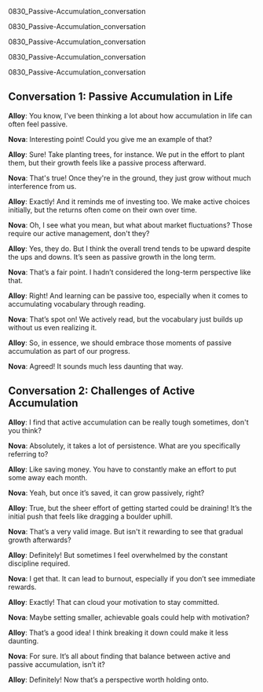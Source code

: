 
0830_Passive-Accumulation_conversation


0830_Passive-Accumulation_conversation


0830_Passive-Accumulation_conversation


0830_Passive-Accumulation_conversation


0830_Passive-Accumulation_conversation


## Conversation 1: Passive Accumulation in Life

**Alloy**: You know, I’ve been thinking a lot about how accumulation in life can often feel passive.

**Nova**: Interesting point! Could you give me an example of that?

**Alloy**: Sure! Take planting trees, for instance. We put in the effort to plant them, but their growth feels like a passive process afterward.

**Nova**: That's true! Once they're in the ground, they just grow without much interference from us.

**Alloy**: Exactly! And it reminds me of investing too. We make active choices initially, but the returns often come on their own over time.

**Nova**: Oh, I see what you mean, but what about market fluctuations? Those require our active management, don't they?

**Alloy**: Yes, they do. But I think the overall trend tends to be upward despite the ups and downs. It’s seen as passive growth in the long term.

**Nova**: That’s a fair point. I hadn’t considered the long-term perspective like that.

**Alloy**: Right! And learning can be passive too, especially when it comes to accumulating vocabulary through reading.

**Nova**: That’s spot on! We actively read, but the vocabulary just builds up without us even realizing it.

**Alloy**: So, in essence, we should embrace those moments of passive accumulation as part of our progress.

**Nova**: Agreed! It sounds much less daunting that way.

## Conversation 2: Challenges of Active Accumulation

**Alloy**: I find that active accumulation can be really tough sometimes, don't you think?

**Nova**: Absolutely, it takes a lot of persistence. What are you specifically referring to?

**Alloy**: Like saving money. You have to constantly make an effort to put some away each month.

**Nova**: Yeah, but once it’s saved, it can grow passively, right?

**Alloy**: True, but the sheer effort of getting started could be draining! It’s the initial push that feels like dragging a boulder uphill.

**Nova**: That’s a very valid image. But isn't it rewarding to see that gradual growth afterwards?

**Alloy**: Definitely! But sometimes I feel overwhelmed by the constant discipline required.

**Nova**: I get that. It can lead to burnout, especially if you don’t see immediate rewards.

**Alloy**: Exactly! That can cloud your motivation to stay committed.

**Nova**: Maybe setting smaller, achievable goals could help with motivation?

**Alloy**: That’s a good idea! I think breaking it down could make it less daunting.

**Nova**: For sure. It’s all about finding that balance between active and passive accumulation, isn’t it?

**Alloy**: Definitely! Now that’s a perspective worth holding onto.
